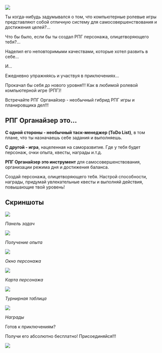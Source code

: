 
<!--
Title: Про РПГ Органайзер
PostId: 8680502100923927607
Labels: Записи
Published: true
-->

![](https://cdn.jsdelivr.net/gh/pashkas/rpgorganizerblog/img/20220520_01.jpg)

Ты когда-нибудь задумывался о том, что компьютерные ролевые игры представляют собой отличную систему для самосовершенствования и достижения целей?...

Что бы было, если бы ты создал РПГ персонажа, олицетворяющего тебя?…​

Наделил его неповторимыми качествами, которые хотел развить в себе...

И…​

Ежедневно упражняясь и участвуя в приключениях…​

Прокачал бы себя до нового уровня!!! Как в любимой ролевой компьютерной игре (РПГ)!

Встречайте РПГ Органайзер - необычный гибрид РПГ игры и планировщика дел!!!

## РПГ Органайзер это...

**С одной стороны - необычный таск-менеджер (ToDo List)**, в том плане, что ты назначаешь себе задания и выполняешь.

**С другой - игра**, нацеленная на саморазвитие. Где у тебя будет персонаж, очки опыта, квесты, награды и.т.д.

**РПГ Органайзер это инструмент** для самосовершенствования, организации режима дня и достижения баланса.

Создай персонажа, олицетворяющего тебя. Настрой способности, награды, придумай увлекательные квесты и выполняй действия, повышающие твой уровень!

## Скриншоты

![](https://cdn.jsdelivr.net/gh/pashkas/rpgorganizerblog/img/20220520_02.png)

*Панель задач*

![](https://cdn.jsdelivr.net/gh/pashkas/rpgorganizerblog/img/20220520_03.png)

*Получение опыта*

![](https://cdn.jsdelivr.net/gh/pashkas/rpgorganizerblog/img/20220520_04.png)

*Окно персонажа*

![](https://cdn.jsdelivr.net/gh/pashkas/rpgorganizerblog/img/20220520_05.png)

*Карта персонажа*

![](https://cdn.jsdelivr.net/gh/pashkas/rpgorganizerblog/img/20220520_06.png)

*Турнирная таблица*

![](https://cdn.jsdelivr.net/gh/pashkas/rpgorganizerblog/img/20220520_07.png)

*Награды*

Готов к приключениям?

Получи его абсолютно бесплатно! Присоединяйся!!!

![](https://cdn.jsdelivr.net/gh/pashkas/rpgorganizerblog/img/20220520_08.gif)